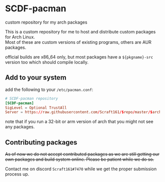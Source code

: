 # SCDF-pacman
custom repository for my arch packages

This is a custom repository for me to host and distribute custom packages for Arch Linux.  
Most of these are custom versions of existing programs, others are AUR packages.

official builds are x86_64 only, but most packages have a `${pkgname}-src` version too which should compile locally.

## Add to your system
add the following to your `/etc/pacman.conf`:
```conf
# SCDF-pacman repository
[SCDF-pacman]
SigLevel = Optional TrustAll
Server = https://raw.githubusercontent.com/Scraft161/$repo/master/$arch/
```

note that if you run a 32-bit or arm version of arch that you might not see any packages.

## Contributing packages
~~As of now we do not accept contributed packages as we are still getting our own packages and build system online.
Please be patient while we do so.~~

Contact me on discord `Scraft161#7470` while we get the proper submission process up.
